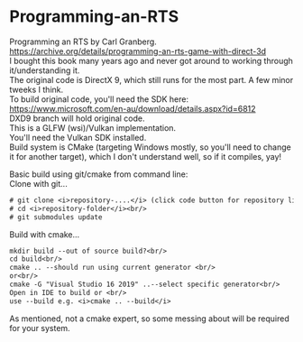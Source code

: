 # Programming-an-RTS
Programming an RTS by Carl Granberg. <br/>
https://archive.org/details/programming-an-rts-game-with-direct-3d<br/>
I bought this book many years ago and never got around to working through it/understanding it. <br/>
The original code is DirectX 9, which still runs for the most part. A few minor tweeks I think.<br/>
To build original code, you'll need the SDK here: https://www.microsoft.com/en-au/download/details.aspx?id=6812 <br/>
DXD9 branch will hold original code.<br/>
This is a GLFW (wsi)/Vulkan implementation.<br/>
You'll need the Vulkan SDK installed.<br/>
Build system is CMake (targeting Windows mostly, so you'll need to change it for another target), which I don't understand well, so if it compiles, yay!<br/>

Basic build using git/cmake from command line:<br/>
Clone with git...<br/>
```diff
# git clone <i>repository-....</i> (click code button for repository link)<br/>
# cd <i>repository-folder</i><br/>
# git submodules update
```
Build with cmake...<br/> 
```diff
mkdir build --out of source build?<br/>
cd build<br/>
cmake .. --should run using current generator <br/>
or<br/>
cmake -G "Visual Studio 16 2019" ..--select specific generator<br/>
Open in IDE to build or <br/>
use --build e.g. <i>cmake .. --build</i>
```
As mentioned, not a cmake expert, so some messing about will be required for your system.



